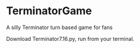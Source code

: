 # TerminatorGame
A silly Terminator turn based game for fans

Download Terminator7.16.py, run from your terminal.
